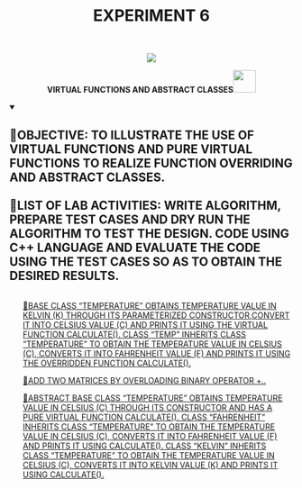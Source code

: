 <h1 align="center">EXPERIMENT 6</h1>
<!-- PROJECT LOGO -->
<br />
<p align="center">
  <a href="https://github.com/DHANOLA/CLASS-NOTIX/tree/root/SEMESTER%202/ADVANCED%20DATA%20STRUCTURES%20LAB/EXPERIMENT%206">
    <img src="https://media.giphy.com/media/xLiuPwRKGGTUACgVX0/giphy.gif" >
  </a>

  

  <p align="center">
  <b>VIRTUAL FUNCTIONS AND ABSTRACT CLASSES<img src="https://media.giphy.com/media/wH4rY2nPnEnp6/giphy.gif" width="40" height="40" /></b>
    <br />
   
  </p>
</p>

<!-- TABLE OF CONTENTS -->
<details open="open">
  <summary><h2 style="display: inline-block">💍OBJECTIVE: TO ILLUSTRATE THE USE OF VIRTUAL FUNCTIONS AND PURE VIRTUAL FUNCTIONS TO REALIZE FUNCTION OVERRIDING AND
ABSTRACT CLASSES. <br /> <br /> 💍LIST OF LAB ACTIVITIES: WRITE ALGORITHM, PREPARE TEST CASES AND DRY RUN THE ALGORITHM TO TEST THE DESIGN. CODE USING C++ LANGUAGE AND EVALUATE THE CODE USING THE TEST CASES SO AS TO OBTAIN THE DESIRED RESULTS.</h2></summary>
  <ol>
 
<a href="https://github.com/DHANOLA/CLASS-NOTIX/blob/root/SEMESTER%202/ADVANCED%20DATA%20STRUCTURES%20LAB/EXPERIMENT%206/QUESTION 1.cpp" style="color: ">🌟BASE CLASS “TEMPERATURE” OBTAINS TEMPERATURE VALUE IN KELVIN (K) THROUGH ITS PARAMETERIZED CONSTRUCTOR,CONVERT IT INTO CELSIUS VALUE (C) AND PRINTS IT USING THE VIRTUAL FUNCTION CALCULATE(). CLASS “TEMP” INHERITS CLASS “TEMPERATURE” TO OBTAIN THE TEMPERATURE VALUE IN CELSIUS (C), CONVERTS IT INTO FAHRENHEIT VALUE (F) AND PRINTS IT USING THE OVERRIDDEN FUNCTION CALCULATE(). </a><br />

<a href="https://github.com/DHANOLA/CLASS-NOTIX/blob/root/SEMESTER%202/ADVANCED%20DATA%20STRUCTURES%20LAB/EXPERIMENT%206/QUESTION 2.cpp" style="color: ">🌟ADD TWO MATRICES BY OVERLOADING BINARY OPERATOR +.. </a><br />
   
   <a href="https://github.com/DHANOLA/CLASS-NOTIX/blob/root/SEMESTER%202/ADVANCED%20DATA%20STRUCTURES%20LAB/EXPERIMENT%206/QUESTION 3.cpp" style="color: "> 🌟ABSTRACT BASE CLASS “TEMPERATURE” OBTAINS TEMPERATURE VALUE IN CELSIUS (C) THROUGH ITS CONSTRUCTOR AND HAS A PURE VIRTUAL FUNCTION CALCULATE(). CLASS “FAHRENHEIT” INHERITS CLASS “TEMPERATURE” TO OBTAIN THE TEMPERATURE VALUE IN CELSIUS (C), CONVERTS IT INTO FAHRENHEIT VALUE (F) AND PRINTS IT USING CALCULATE(). CLASS “KELVIN” INHERITS CLASS “TEMPERATURE” TO OBTAIN THE TEMPERATURE VALUE IN CELSIUS (C), CONVERTS IT INTO KELVIN VALUE (K) AND PRINTS IT USING CALCULATE().</a><br />
     
    
  </ol>
</details>


  
